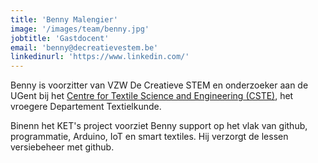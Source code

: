 ```yaml
---
title: 'Benny Malengier'
image: '/images/team/benny.jpg'
jobtitle: 'Gastdocent'
email: 'benny@decreatievestem.be'
linkedinurl: 'https://www.linkedin.com/'
---
```


Benny is voorzitter van VZW De Creatieve STEM en onderzoeker aan de UGent bij het [Centre for Textile Science and Engineering (CSTE)](https://www.ugent.be/ea/match/textiles/en), het vroegere Departement Textielkunde. 

Binenn het KET's project voorziet Benny support op het vlak van github, programmatie, Arduino, IoT en smart textiles. Hij verzorgt de lessen versiebeheer met github. 